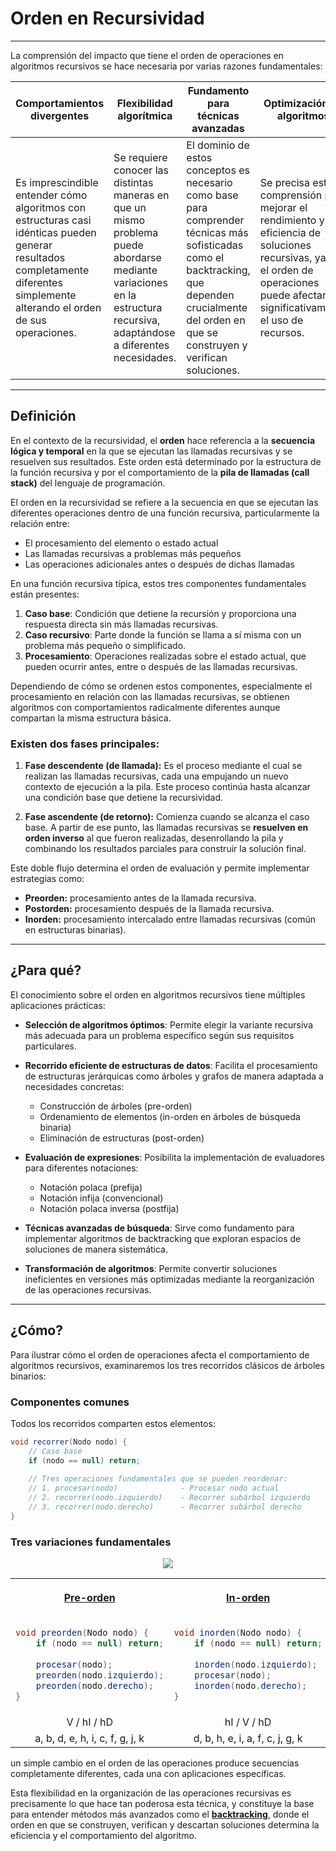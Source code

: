 # Orden en Recursividad

---

La comprensión del impacto que tiene el orden de operaciones en algoritmos recursivos se hace necesaria por varias razones fundamentales:

|Comportamientos divergentes|Flexibilidad algorítmica|Fundamento para técnicas avanzadas|Optimización de algoritmos|Aplicabilidad práctica|
|-|-|-|-|-|
|Es imprescindible entender cómo algoritmos con estructuras casi idénticas pueden generar resultados completamente diferentes simplemente alterando el orden de sus operaciones.|Se requiere conocer las distintas maneras en que un mismo problema puede abordarse mediante variaciones en la estructura recursiva, adaptándose a diferentes necesidades.|El dominio de estos conceptos es necesario como base para comprender técnicas más sofisticadas como el backtracking, que dependen crucialmente del orden en que se construyen y verifican soluciones.|Se precisa esta comprensión para mejorar el rendimiento y la eficiencia de soluciones recursivas, ya que el orden de operaciones puede afectar significativamente el uso de recursos.|Es esencial para seleccionar el enfoque adecuado según el problema específico, pues cada variante tiene aplicaciones particulares donde resulta óptima.|

---

## Definición

En el contexto de la recursividad, el **orden** hace referencia a la **secuencia lógica y temporal** en la que se ejecutan las llamadas recursivas y se resuelven sus resultados. Este orden está determinado por la estructura de la función recursiva y por el comportamiento de la **pila de llamadas (call stack)** del lenguaje de programación.

El orden en la recursividad se refiere a la secuencia en que se ejecutan las diferentes operaciones dentro de una función recursiva, particularmente la relación entre:

- El procesamiento del elemento o estado actual
- Las llamadas recursivas a problemas más pequeños
- Las operaciones adicionales antes o después de dichas llamadas

En una función recursiva típica, estos tres componentes fundamentales están presentes:

1. **Caso base**: Condición que detiene la recursión y proporciona una respuesta directa sin más llamadas recursivas.
2. **Caso recursivo**: Parte donde la función se llama a sí misma con un problema más pequeño o simplificado.
3. **Procesamiento**: Operaciones realizadas sobre el estado actual, que pueden ocurrir antes, entre o después de las llamadas recursivas.

Dependiendo de cómo se ordenen estos componentes, especialmente el procesamiento en relación con las llamadas recursivas, se obtienen algoritmos con comportamientos radicalmente diferentes aunque compartan la misma estructura básica.

### Existen dos fases principales:

1. **Fase descendente (de llamada):**
   Es el proceso mediante el cual se realizan las llamadas recursivas, cada una empujando un nuevo contexto de ejecución a la pila. Este proceso continúa hasta alcanzar una condición base que detiene la recursividad.

2. **Fase ascendente (de retorno):**
   Comienza cuando se alcanza el caso base. A partir de ese punto, las llamadas recursivas se **resuelven en orden inverso** al que fueron realizadas, desenrollando la pila y combinando los resultados parciales para construir la solución final.

Este doble flujo determina el orden de evaluación y permite implementar estrategias como:

* **Preorden:** procesamiento antes de la llamada recursiva.
* **Postorden:** procesamiento después de la llamada recursiva.
* **Inorden:** procesamiento intercalado entre llamadas recursivas (común en estructuras binarias).

---

## ¿Para qué?

El conocimiento sobre el orden en algoritmos recursivos tiene múltiples aplicaciones prácticas:

- **Selección de algoritmos óptimos**: Permite elegir la variante recursiva más adecuada para un problema específico según sus requisitos particulares.

- **Recorrido eficiente de estructuras de datos**: Facilita el procesamiento de estructuras jerárquicas como árboles y grafos de manera adaptada a necesidades concretas:
  - Construcción de árboles (pre-orden)
  - Ordenamiento de elementos (in-orden en árboles de búsqueda binaria)
  - Eliminación de estructuras (post-orden)

- **Evaluación de expresiones**: Posibilita la implementación de evaluadores para diferentes notaciones:
  - Notación polaca (prefija)
  - Notación infija (convencional)
  - Notación polaca inversa (postfija)

- **Técnicas avanzadas de búsqueda**: Sirve como fundamento para implementar algoritmos de backtracking que exploran espacios de soluciones de manera sistemática.

- **Transformación de algoritmos**: Permite convertir soluciones ineficientes en versiones más optimizadas mediante la reorganización de las operaciones recursivas.

---

## ¿Cómo?

Para ilustrar cómo el orden de operaciones afecta el comportamiento de algoritmos recursivos, examinaremos los tres recorridos clásicos de árboles binarios:

### Componentes comunes

Todos los recorridos comparten estos elementos:

```java
void recorrer(Nodo nodo) {
    // Caso base
    if (nodo == null) return;
    
    // Tres operaciones fundamentales que se pueden reordenar:
    // 1. procesar(nodo)              - Procesar nodo actual
    // 2. recorrer(nodo.izquierdo)    - Recorrer subárbol izquierdo
    // 3. recorrer(nodo.derecho)      - Recorrer subárbol derecho
}
```

### Tres variaciones fundamentales

<div align=center>

![](/images/arboles001.svg)

<table>
<tr><th>

[Pre-orden](https://github.com/mmasias/EDA1/tree/main/src/arboles/recorridos/preOrderSample)
</th><th>

[In-orden](https://github.com/mmasias/EDA1/tree/main/src/arboles/recorridos/inOrderSample)
</th><th>

[Post-orden](https://github.com/mmasias/EDA1/tree/main/src/arboles/recorridos/postOrderSample)
</th></tr>
<tr><td>

```java
void preorden(Nodo nodo) {
    if (nodo == null) return;
    
    procesar(nodo);
    preorden(nodo.izquierdo);
    preorden(nodo.derecho);
}
```
</td><td>

```java
void inorden(Nodo nodo) {
    if (nodo == null) return;
    
    inorden(nodo.izquierdo);
    procesar(nodo);
    inorden(nodo.derecho);
}
```
</td><td>

```java
void postorden(Nodo nodo) {
    if (nodo == null) return;
    
    postorden(nodo.izquierdo);
    postorden(nodo.derecho);
    procesar(nodo);
}
```
</td></tr>
<tr><td align=center>V / hI / hD</td><td align=center>hI / V / hD</td><td align=center>hI / hD / V</td></tr>
<tr><td align=center>a, b, d, e, h, i, c, f, g, j, k</td><td align=center>d, b, h, e, i, a, f, c, j, g, k</td><td align=center>d, h, i, e, b, f, j, k, g, c, a</td></tr>

</table>

</div>

un simple cambio en el orden de las operaciones produce secuencias completamente diferentes, cada una con aplicaciones específicas.

Esta flexibilidad en la organización de las operaciones recursivas es precisamente lo que hace tan poderosa esta técnica, y constituye la base para entender métodos más avanzados como el **[backtracking](Backtracking.md)**, donde el orden en que se construyen, verifican y descartan soluciones determina la eficiencia y el comportamiento del algoritmo.
